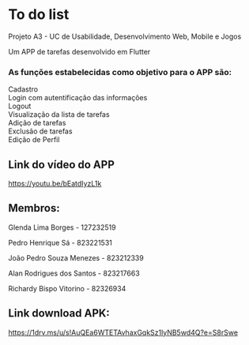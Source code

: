 # To do list

Projeto A3 - UC de Usabilidade, Desenvolvimento Web, Mobile e Jogos

Um APP de tarefas desenvolvido em Flutter

### As funções estabelecidas como objetivo para o APP são:

Cadastro<br>
Login com autentificação das informações<br>
Logout<br>
Visualização da lista de tarefas<br>
Adição de tarefas<br>
Exclusão de tarefas<br>
Edição de Perfil<br>

## Link do vídeo do APP

https://youtu.be/bEatdIyzL1k

## Membros:

Glenda Lima Borges - 127232519

Pedro Henrique Sá - 823221531

João Pedro Souza Menezes - 823212339

Alan Rodrigues dos Santos - 823217663

Richardy Bispo Vitorino - 82326934

## Link download APK:

https://1drv.ms/u/s!AuQEa6WTETAvhaxGqkSz1lyNB5wd4Q?e=S8rSwe
